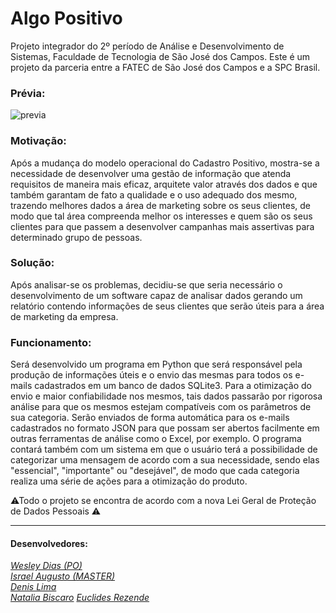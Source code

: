 # Algo Positivo
Projeto integrador do 2º período de Análise e Desenvolvimento de Sistemas, Faculdade de Tecnologia de São José dos Campos.
Este é um projeto da parceria entre a FATEC de São José dos Campos e a SPC Brasil.

### Prévia:
![previa](https://github.com/IsraelAugusto0110/PI_ADS_2Sem/blob/Entrega-Final/Ignorar/previa.gif)

### Motivação:
Após a mudança do modelo operacional do Cadastro Positivo, mostra-se a necessidade de desenvolver uma gestão de informação que atenda requisitos de maneira mais eficaz, arquitete valor através dos dados e que também garantam de fato a qualidade e o uso adequado dos mesmo, trazendo melhores dados a área de marketing sobre os seus clientes, de modo que tal área compreenda melhor os interesses e quem são os seus clientes para que passem a desenvolver campanhas mais assertivas para  determinado grupo de pessoas.

### Solução:
Após analisar-se os problemas, decidiu-se que seria necessário o desenvolvimento de um software capaz de analisar dados gerando um relatório contendo informações de seus clientes que serão úteis para a área de marketing da empresa.

### Funcionamento:
Será desenvolvido um programa em Python que será responsável pela produção de informações úteis e o envio das mesmas para todos os e-mails cadastrados em um banco de dados SQLite3. Para a otimização do envio e maior confiabilidade nos mesmos, tais dados passarão por rigorosa análise para que os mesmos estejam compatíveis com os parâmetros de sua categoria. Serão enviados de forma automática para os e-mails cadastrados no  formato JSON para que possam ser abertos facilmente em outras ferramentas de análise como o Excel, por exemplo.
O programa contará também com um sistema em que o usuário terá a possibilidade de categorizar uma mensagem de acordo com a sua necessidade, sendo elas "essencial", "importante" ou "desejável", de modo que cada categoria realiza uma série de ações para a otimização do produto. 

 
⚠Todo o projeto se encontra de acordo com a nova Lei Geral de Proteção de Dados Pessoais ⚠ 

---
#### Desenvolvedores:  

[*Wesley Dias (PO)*](https://github.com/WeDias)  
[*Israel Augusto (MASTER)*](https://github.com/IsraelAugusto0110)   
[*Denis Lima*](https://github.com/Denis-Lima)  
[*Natalia Biscaro*](https://github.com/NataliaBiscaro) 
[*Euclides Rezende*](https://github.com/euclas)



